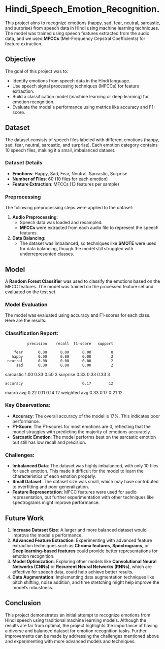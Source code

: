 # Hindi_Speech_Emotion_Recognition.
This project aims to recognize emotions (happy, sad, fear, neutral, sarcastic, and surprise) from speech data in Hindi using machine learning techniques. The model was trained using speech features extracted from the audio data, and we used **MFCCs** (Mel-Frequency Cepstral Coefficients) for feature extraction.

## Objective
The goal of this project was to:
- Identify emotions from speech data in the Hindi language.
- Use speech signal processing techniques (MFCCs) for feature extraction.
- Build a classification model (machine learning or deep learning) for emotion recognition.
- Evaluate the model's performance using metrics like accuracy and F1-score.

## Dataset
The dataset consists of speech files labeled with different emotions (happy, sad, fear, neutral, sarcastic, and surprise). Each emotion category contains 10 speech files, making it a small, imbalanced dataset.

### Dataset Details
- **Emotions**: Happy, Sad, Fear, Neutral, Sarcastic, Surprise
- **Number of Files**: 60 (10 files for each emotion)
- **Feature Extraction**: MFCCs (13 features per sample)

### Preprocessing
The following preprocessing steps were applied to the dataset:
1. **Audio Preprocessing**: 
   - Speech data was loaded and resampled.
   - **MFCCs** were extracted from each audio file to represent the speech features.
2. **Data Balancing**: 
   - The dataset was imbalanced, so techniques like **SMOTE** were used for data balancing, though the model still struggled with underrepresented classes.

## Model
A **Random Forest Classifier** was used to classify the emotions based on the MFCC features. The model was trained on the processed feature set and evaluated on the test set.

### Model Evaluation
The model was evaluated using accuracy and F1-scores for each class. Here are the results:

### Classification Report:
              precision    recall  f1-score   support

        fear       0.00      0.00      0.00         0
       happy       0.00      0.00      0.00         2
     neutral       0.00      0.00      0.00         2
         sad       0.00      0.00      0.00         2
   sarcastic       1.00      0.33      0.50         3
    surprise       0.33      0.33      0.33         3

    accuracy                           0.17        12
   macro avg       0.22      0.11      0.14        12
weighted avg       0.33      0.17      0.21        12

### Key Observations:
- **Accuracy**: The overall accuracy of the model is 17%. This indicates poor performance.
- **F1-Score**: The F1-scores for most emotions are 0, reflecting that the model struggles with predicting the majority of emotions accurately.
- **Sarcastic Emotion**: The model performs best on the sarcastic emotion but still has low recall and precision.

### Challenges:
- **Imbalanced Data**: The dataset was highly imbalanced, with only 10 files for each emotion. This made it difficult for the model to learn the characteristics of each emotion properly.
- **Small Dataset**: The dataset size was small, which may have contributed to overfitting and poor generalization.
- **Feature Representation**: MFCC features were used for audio representation, but further experimentation with other techniques like spectrograms might improve performance.

## Future Work
1. **Increase Dataset Size**: A larger and more balanced dataset would improve the model's performance.
2. **Advanced Feature Extraction**: Experimenting with advanced feature extraction techniques such as **Chroma features**, **Spectrograms**, or **Deep learning-based features** could provide better representations for emotion recognition.
3. **Model Optimization**: Exploring other models like **Convolutional Neural Networks (CNNs)** or **Recurrent Neural Networks (RNNs)**, which are effective for speech data, could help achieve better results.
4. **Data Augmentation**: Implementing data augmentation techniques like pitch shifting, noise addition, and time stretching might help improve the model’s robustness.

## Conclusion
This project demonstrates an initial attempt to recognize emotions from Hindi speech using traditional machine learning models. Although the results are far from optimal, the project highlights the importance of having a diverse and balanced dataset for emotion recognition tasks. Further improvements can be made by addressing the challenges mentioned above and experimenting with more advanced models and techniques.
